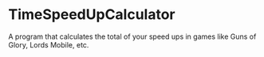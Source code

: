 # TimeSpeedUpCalculator
A program that calculates the total of your speed ups in games like Guns of Glory, Lords Mobile, etc.
